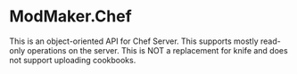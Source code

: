 # ModMaker.Chef
This is an object-oriented API for Chef Server.  This supports mostly read-only operations on the server.  This is NOT a replacement for
knife and does not support uploading cookbooks.